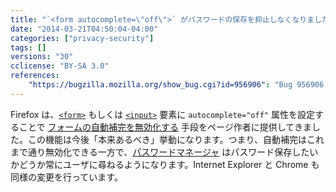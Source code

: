 ```yaml
---
title: "`<form autocomplete=\"off\">` がパスワードの保存を抑止しなくなりました"
date: "2014-03-21T04:50:04-04:00"
categories: ["privacy-security"]
tags: []
versions: "30"
cclicense: "BY-SA 3.0"
references:
    "https://bugzilla.mozilla.org/show_bug.cgi?id=956906": "Bug 956906 – ignore autocomplete=\"off\" when offering to save passwords via the password manager"
---
```

Firefox は、[`<form>`](https://developer.mozilla.org/ja/docs/Web/HTML/Element/form) もしくは [`<input>`](https://developer.mozilla.org/ja/docs/Web/HTML/Element/input) 要素に `autocomplete="off"` 属性を設定することで [フォームの自動補完を無効化する](https://developer.mozilla.org/ja/docs/Web/Security/Securing_your_site/Turning_off_form_autocompletion) 手段をページ作者に提供してきました。この機能は今後「本来あるべき」挙動になります。つまり、自動補完はこれまで通り無効化できる一方で、[パスワードマネージャ](https://support.mozilla.org/ja/kb/password-manager-remember-delete-change-passwords) はパスワード保存したいかどうか常にユーザに尋ねるようになります。Internet Explorer と Chrome も同様の変更を行っています。
